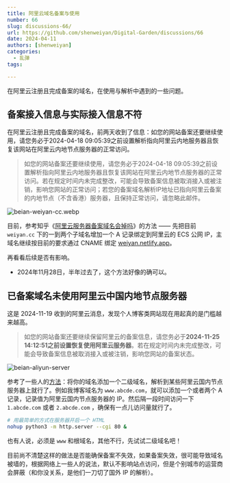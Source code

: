 ```yaml
---
title: 阿里云域名备案与使用
number: 66
slug: discussions-66/
url: https://github.com/shenweiyan/Digital-Garden/discussions/66
date: 2024-04-11
authors: [shenweiyan]
categories: 
  - 乱弹
tags: 

---
```


在阿里云注册且完成备案的域名，在使用与解析中遇到的一些问题。

<!-- more -->

## 备案接入信息与实际接入信息不符

在阿里云注册且完成备案的域名，前两天收到了信息：如您的网站备案还要继续使用，请您务必于2024-04-18 09:05:39之前设置解析指向阿里云内地服务器且恢复该网站在阿里云内地节点服务器的正常访问。

> 如您的网站备案还要继续使用，请您务必于2024-04-18 09:05:39之前设置解析指向阿里云内地服务器且恢复该网站在阿里云内地节点服务器的正常访问。若在规定时间内未完成整改，可能会导致备案信息被取消接入或被注销，影响您网站的正常访问；若您的备案域名解析IP地址已指向阿里云备案的内地节点（不含香港）服务器，且保持正常访问，请忽略此邮件。

![beian-weiyan-cc.webp](https://static.weiyan.tech/2024/04/beian-weiyan-cc.webp)

目前，参考知乎《[阿里云服务器备案域名会掉吗](https://zhuanlan.zhihu.com/p/516077564)》的方法 —— 先把目前 `weiyan.cc` 下的一到两个子域名增加一个 A 记录绑定到阿里云的 ECS 公网 IP，主域名继续按目前的要求通过 CNAME 绑定 [weiyan.netlify.app](https://weiyan.netlify.app)。

再看看后续是否有影响。

- 2024年11月28日，半年过去了，这个方法好像的确可以。


## 已备案域名未使用阿里云中国内地节点服务器

这是 2024-11-19 收到的阿里云消息，发现个人博客类网站现在用起真的是门槛越来越高。

> 如您的网站备案还要继续保留阿里云的备案信息，请您务必于**2024-11-25 14:12:51之前设置恢复使用阿里云服务器**。若在规定时间内未完成整改，可能会导致备案信息被取消接入或被注销，影响您网站的备案状态。

![beian-aliyun-server](https://kg.weiyan.cc/2024/11/beian-aliyun-server.png)

参考了一些人的[方法](https://blog.csdn.net/qq_36759224/article/details/104210934)：将你的域名添加一个二级域名，解析到某些阿里云国内节点服务器上就行了。例如我博客域名为 `www.abcde.com`，就可以添加一个或者两个 A 记录，记录值为阿里云国内节点服务器的 IP。然后隔一段时间访问一下 `1.abcde.com` 或者 `2.abcde.com` ，确保有一点儿访问量就行了。

```bash
# 用最简单的方式在服务器开启一个 HTML 
nohup python3 -m http.server --cgi 80 &
```

也有人说，必须是 `www` 和根域名，其他不行，先试试二级域名吧！

目前尚不清楚这样的做法是否能确保备案不失效，如果备案失效，很可能导致域名被墙的，根据网络上一些人的说法，默认不影响站点访问，但是个别城市的运营商会屏蔽（和你没关系，是他们一刀切了国外 IP 的解析）。


<script src="https://giscus.app/client.js"
	data-repo="shenweiyan/Digital-Garden"
	data-repo-id="R_kgDOKgxWlg"
	data-mapping="number"
	data-term="66"
	data-reactions-enabled="1"
	data-emit-metadata="0"
	data-input-position="bottom"
	data-theme="light"
	data-lang="zh-CN"
	crossorigin="anonymous"
	async>
</script>
